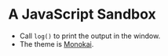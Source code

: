 # A JavaScript Sandbox

- Call `log()` to print the output in the window.
- The theme is [Monokai](http://www.colourlovers.com/palette/1718713/Monokai).
